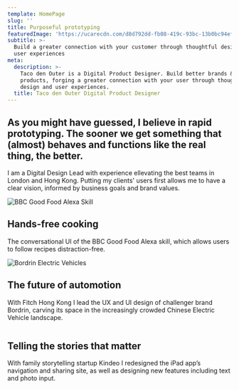 ```yaml
---
template: HomePage
slug: ''
title: Purposeful prototyping
featuredImage: 'https://ucarecdn.com/d8d792dd-fb08-419c-93bc-13b0bc94efcc/'
subtitle: >-
  Build a greater connection with your customer through thoughtful design and
  user experiences
meta:
  description: >-
    Taco den Outer is a Digital Product Designer. Build better brands &
    products, forging a greater connection with your user through thoughtful
    design and user experiences.
  title: Taco den Outer Digital Product Designer
---
```

## As you might have guessed, I believe in rapid prototyping. The sooner we get something that (almost) behaves and functions like the real thing, the better.

I am a Digital Design Lead with experience ellevating the best teams in London and Hong Kong. Putting my clients' users first allows me to have a clear vision, informed by business goals and brand values.

![BBC Good Food Alexa Skill](https://ucarecdn.com/264dfbea-6d27-46c3-8ae9-17d33975d7b0/ "BBC Good Food Alexa Skill")

## Hands-free cooking

The conversational UI of the BBC Good Food Alexa skill, which allows users to follow recipes distraction-free.

![Bordrin Electric Vehicles](https://ucarecdn.com/e61f6b9b-7d5e-4932-b504-2b63e5cc8704/ "Bordrin Electric Vehicles")

## The future of automotion

With Fitch Hong Kong I lead the UX and UI design of challenger brand Bordrin, carving its space in the increasingly crowded Chinese Electric Vehicle landscape.

![]()

## Telling the stories that matter

With family storytelling startup Kindeo I redesigned the iPad app’s navigation and sharing site, as well as designing new features including text and photo input.
